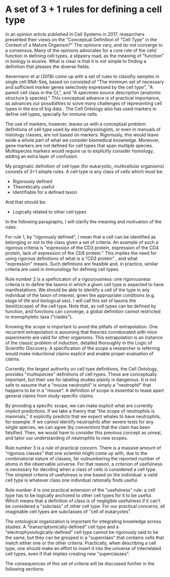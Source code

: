 # A set of 3 + 1 rules for defining a cell type

In an opinion article published in Cell Systems in 2017, researchers presented their views on  the "Conceptual Definition of "Cell Type" in the Context of a Mature Organism?" The opinions vary, and do not converge to a consensus. Many of the opinions  advocates for a core role of the cells' function in defining cell types, a slippery road, as the meaning of "function" in biology is elusive. What is clear is that it is not simple to finding a definition that pleases the diverse fields. 

Aevermann et al (2018) come up with a set of rules to classifiy samples in  single cell RNA-Seq, based on consisted  of "The minimum set of necessary and sufficient marker genes selectively expressed by the cell type", "A parent cell class in the CL", and "A specimen source description (anatomic structure þ species)." This conceptual advance is of practical importance, as advances our possibilities to solve many challenges of representing cell types in the era of big data . The Cell Ontology also has used markers in define  cell types, specially for immune cells.   

The use of markers, however, leaves us with a conceptual problem: definitions of cell type used by electrophysiologists, or even in manuals of histology classes, are not based on markers. Rigorously, this would leave aside a whole part of what we consider biomedical knowledge. Moreover, gene markers are not defined for cell types that span multiple species. Multispecies markers would require us to explicitly consider homology, adding an extra layer of confusion. 

My pragmatic definition of cell type (for eukaryotic, multicellular organisms) consists of 3+1 simple rules. A cell type is any class of cells which must be:
- Rigorously defined
- Theoretically useful 
- Identifiable for a defined taxon


And that should be:
- Logically related to other cell types

In the following paragraphs, I will clarify the meaning and motivation of the rules.

For rule 1, by "rigorously defined", I mean that a cell can be identified as belonging or not to the class given a set of criteria.  An example of such a rigorous criteria is "expression of the CD3 protein, expression of the CD4 protein, lack of expression of the CD8 protein." This implies the need for using rigorous definitions of what is a "CD3 protein" , and what "expression" means. Such defintions are feasible and, in practice, similar criteria are used in immunology for defining cell types. 

Rule number 2  is a speficicaton of a  rigourousness: one rigorousness criteria is to define the taxons in which a given cell type is expected to have manifestations. We should be able to identify a cell of the type in any individual of the taxon of interest, given the appropriate conditions (e.g. stage of life and biological sex). I will call this set of taxons the \textit{scope} of the cell type. Note that, as cell types can be defined by function, and functions can converge, a global definition cannot restricted to monophyletic taxa ("clades"). 

Knowing the scope is important to avoid the pitfalls of extrapolation. One recurrent extrapolation is assuming that theories corroborated with mice experiments are valid for other organisms. This extrapolation is an instance of the classic problem of induction, detailed thoroughly in the Logic of Scientific Discovery. A specification of the scope a researcher is referring would make inductional claims explicit and enable proper evaluation of claims.

Currently, the largest authority on cell type definitions, the Cell Ontology, provides "multispecies" definitions of cell types. These are conceptually important, but their use for labeling studies plainly is dangerous. It is not safe to assume that a "mouse neutrophil" is simply a "neutrophil" that happens to be in a "mouse".  A definition of scope is essential to tease apart general claims from study-specific claims. 

By providing a specific scope, we can make explicit what are currently implicit predictions. If we take a theory that "the scope of neutrophils is mammals," it explicitly predicts that we expect whales to have neutrophils, for example. If we cannot identify neutrophils after severe tests for any single species, we can agree (by convention) that the claim has been falsified. Then, we would have to consider this previous concept as unreal, and tailor our understanding of neutrophils to new scopes. 

Rule number 3 is a rule of practical concern. There is a massive amount of "rigorous classes" that one scientist might come up with, due to the combinatorial nature of classes, far outnumbering the reported number of atoms in the observable universe. For that reason, a criterion of usefulness is necessary for deciding when a class of cells is considered a cell type. The simplest criteria of usefulness is one based on the individual: a valid cell type is whatever class one individual rationally finds useful. 

Rule number 4 is one practical extension of the "usefulness" rule: a cell type has to be logically anchored to other cell types for it to be useful.  
Which means that a definition of class is of negligible usefulness if it can't be considered a "subclass" of other cell type. For our practical concerns, all imaginable cell types are subclasses of "cell of eukaryotes". 

The ontological organization is important for integrating knowledge across studies. A "transcriptomically-defined" cell type and a "electrophysiologically-defined" cell type cannot be rigorously said to be the same,  but they can be grouped in a "superclass" that contains cells that match either one or the other criteria. Practically, when describing a cell type, one should make an effort to insert it into the universe of interrelated cell types, even if that implies creating new "superclasses". 

The consequences of this set of criteria will be discussed further in the following sections. 